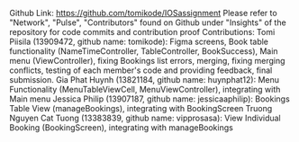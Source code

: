 Github Link: https://github.com/tomikode/IOSassignment
Please refer to "Network", "Pulse", "Contributors" found on Github under "Insights" of the repository for code commits and contribution proof
Contributions:
Tomi Piisila (13909472, github name: tomikode): Figma screens, Book table functionality (NameTimeController, TableController, BookSuccess), Main menu (ViewController), fixing Bookings list errors, merging, fixing merging conflicts, testing of each member's code and providing feedback, final submission.
Gia Phat Huynh (13821184, github name: huynphat12): Menu Functionality (MenuTableViewCell, MenuViewController), integrating with Main menu
Jessica Philip (13907187, github name: jessicaaphilip): Bookings Table View (manageBookings), integrating with BookingScreen
Truong Nguyen Cat Tuong (13383839, github name: vipprosasa): View Individual Booking (BookingScreen), integrating with manageBookings
